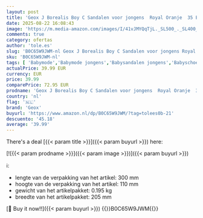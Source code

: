 ```yaml
---
layout: post
title: 'Geox J Borealis Boy C Sandalen voor jongens  Royal Oranje  35 EU'
date: 2025-08-22 16:08:43
image: 'https://m.media-amazon.com/images/I/41vJMYQqTjL._SL500_._SL400_.jpg'
comments: true
category: ofertas
author: 'tole.es'
slug: 'B0C65W9JWM-nl Geox J Borealis Boy C Sandalen voor jongens Royal Oranje...'
sku: 'B0C65W9JWM-nl'
tags: [ 'Babymode','Babymode jongens','Babysandalen jongens','Babyschoenen jongens','Kleding, schoenen & sieraden','Kleding, schoenen en sieraden','geox','🇳🇱', ]
actualPrice: 39.99 EUR
currency: EUR
price: 39.99
comparePrice: 72.95 EUR
prodname: 'Geox J Borealis Boy C Sandalen voor jongens  Royal Oranje  35 EU'
country: 'nl'
flag: '🇳🇱'
brand: 'Geox'
buyurl: 'https://www.amazon.nl/dp/B0C65W9JWM/?tag=tolees0b-21'
descuento: '45.18'
average: '39.99'
---
```


There's a deal [{{< param title >}}]({{< param buyurl >}})  here:

[![{{< param prodname >}}]({{< param image >}})]({{< param buyurl >}})

ℹ️:

- lengte van de verpakking van het artikel: 300 mm
- hoogte van de verpakking van het artikel: 110 mm
- gewicht van het artikelpakket: 0.195 kg
- breedte van het artikelpakket: 205 mm

[🛒 Buy it now!!]({{< param buyurl >}})
{{<world>}}B0C65W9JWM{{</world>}}
